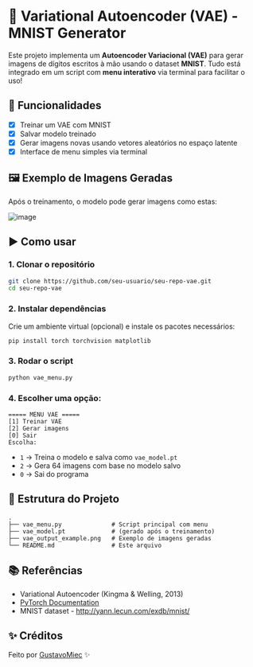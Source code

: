 
# 🧠 Variational Autoencoder (VAE) - MNIST Generator

Este projeto implementa um **Autoencoder Variacional (VAE)** para gerar imagens de dígitos escritos à mão usando o dataset **MNIST**. Tudo está integrado em um script com **menu interativo** via terminal para facilitar o uso!

## 📌 Funcionalidades

- [x] Treinar um VAE com MNIST
- [x] Salvar modelo treinado
- [x] Gerar imagens novas usando vetores aleatórios no espaço latente
- [x] Interface de menu simples via terminal

## 🖼️ Exemplo de Imagens Geradas

Após o treinamento, o modelo pode gerar imagens como estas:

![image](https://github.com/user-attachments/assets/98b41944-6464-4d4c-b043-4fff64e20472)


## ▶️ Como usar

### 1. Clonar o repositório

```bash
git clone https://github.com/seu-usuario/seu-repo-vae.git
cd seu-repo-vae
```

### 2. Instalar dependências

Crie um ambiente virtual (opcional) e instale os pacotes necessários:

```bash
pip install torch torchvision matplotlib
```

### 3. Rodar o script

```bash
python vae_menu.py
```

### 4. Escolher uma opção:

```
===== MENU VAE =====
[1] Treinar VAE
[2] Gerar imagens
[0] Sair
Escolha:
```

- `1` → Treina o modelo e salva como `vae_model.pt`
- `2` → Gera 64 imagens com base no modelo salvo
- `0` → Sai do programa

## 📁 Estrutura do Projeto

```
.
├── vae_menu.py              # Script principal com menu
├── vae_model.pt             # (gerado após o treinamento)
├── vae_output_example.png   # Exemplo de imagens geradas
└── README.md                # Este arquivo
```

## 📚 Referências

- Variational Autoencoder (Kingma & Welling, 2013)
- [PyTorch Documentation](https://pytorch.org/docs/stable/index.html)
- MNIST dataset - http://yann.lecun.com/exdb/mnist/

## ✨ Créditos

Feito por [GustavoMiec](https://github.com/seu-usuario) ✨
